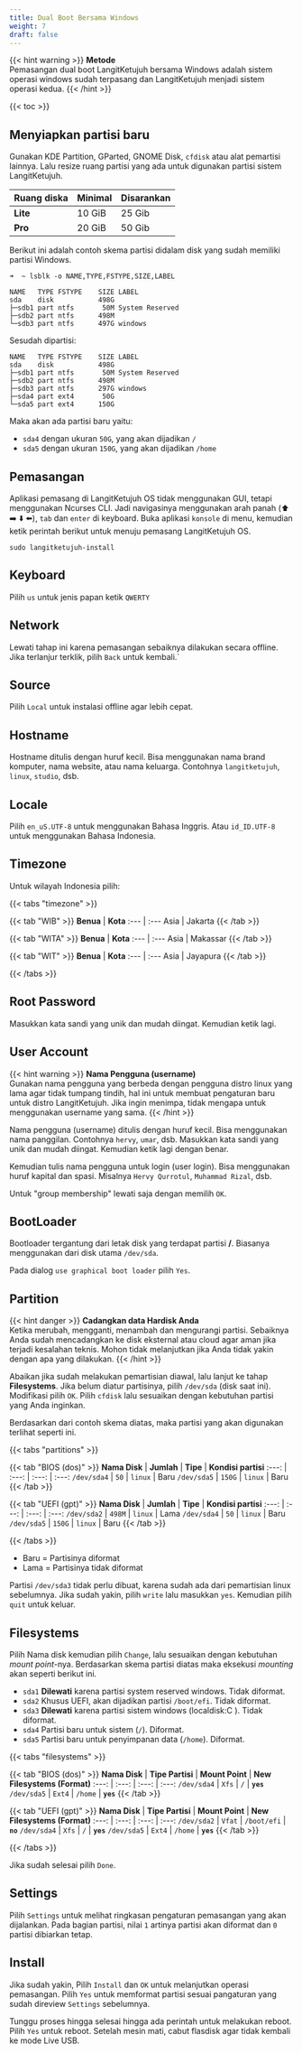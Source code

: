 ```yaml
---
title: Dual Boot Bersama Windows
weight: 7
draft: false
---
```


{{< hint warning >}}
**Metode**\
Pemasangan dual boot LangitKetujuh bersama Windows adalah sistem operasi windows sudah terpasang dan LangitKetujuh menjadi sistem operasi kedua.
{{< /hint >}}

{{< toc >}}

## Menyiapkan partisi baru

Gunakan KDE Partition, GParted, GNOME Disk, `cfdisk` atau alat pemartisi lainnya. Lalu resize ruang partisi yang ada untuk digunakan partisi sistem LangitKetujuh.

**Ruang diska**   | **Minimal**         | **Disarankan**
:---              | :---                | :---
**Lite**          | 10 GiB              | 25 Gib
**Pro**           | 20 GiB              | 50 Gib

Berikut ini adalah contoh skema partisi didalam disk yang sudah memiliki partisi Windows.

```
➜  ~ lsblk -o NAME,TYPE,FSTYPE,SIZE,LABEL

NAME   TYPE FSTYPE    SIZE LABEL
sda    disk           498G                 
├─sdb1 part ntfs       50M System Reserved 
├─sdb2 part ntfs      498M 
└─sdb3 part ntfs      497G windows
```

Sesudah dipartisi:

```
NAME   TYPE FSTYPE    SIZE LABEL
sda    disk           498G
├─sdb1 part ntfs       50M System Reserved
├─sdb2 part ntfs      498M 
├─sdb3 part ntfs      297G windows
├─sda4 part ext4       50G
└─sda5 part ext4      150G
```

Maka akan ada partisi baru yaitu:

* `sda4` dengan ukuran `50G`, yang akan dijadikan `/`
* `sda5` dengan ukuran `150G`, yang akan dijadikan `/home`

## Pemasangan

Aplikasi pemasang di LangitKetujuh OS tidak menggunakan GUI, tetapi menggunakan Ncurses CLI. Jadi navigasinya menggunakan arah panah (⬆️ ➡️ ⬇️ ⬅️), `tab` dan `enter` di keyboard.
Buka aplikasi `konsole` di menu, kemudian ketik perintah berikut untuk menuju pemasang LangitKetujuh OS.

```shell
sudo langitketujuh-install
```

## Keyboard

Pilih `us` untuk jenis papan ketik `QWERTY`

## Network

Lewati tahap ini karena pemasangan sebaiknya dilakukan secara offline. Jika terlanjur terklik, pilih `Back` untuk kembali.`

## Source

Pilih `Local` untuk instalasi offline agar lebih cepat.

## Hostname

Hostname ditulis dengan huruf kecil. Bisa menggunakan nama brand komputer, nama website, atau nama keluarga. Contohnya `langitketujuh`, `linux`, `studio`, dsb.

## Locale

Pilih `en_uS.UTF-8` untuk menggunakan Bahasa Inggris. Atau `id_ID.UTF-8` untuk menggunakan Bahasa Indonesia.

## Timezone

Untuk wilayah Indonesia pilih:

{{< tabs "timezone" >}}

{{< tab "WIB" >}}
**Benua** | **Kota**
:--- | :---
Asia | Jakarta
{{< /tab >}}

{{< tab "WITA" >}}
**Benua** | **Kota**
:--- | :---
Asia | Makassar
{{< /tab >}}

{{< tab "WIT" >}}
**Benua** | **Kota**
:--- | :---
Asia | Jayapura
{{< /tab >}}

{{< /tabs >}}

## Root Password

Masukkan kata sandi yang unik dan mudah diingat. Kemudian ketik lagi.

## User Account
{{< hint warning >}}
**Nama Pengguna (username)**\
Gunakan nama pengguna yang berbeda dengan pengguna distro linux yang lama agar tidak tumpang tindih, hal ini untuk membuat pengaturan baru untuk distro LangitKetujuh. Jika ingin menimpa, tidak mengapa untuk menggunakan username yang sama.
{{< /hint >}}

Nama pengguna (username) ditulis dengan huruf kecil. Bisa menggunakan nama panggilan. Contohnya `hervy`, `umar`, dsb.
Masukkan kata sandi yang unik dan mudah diingat. Kemudian ketik lagi dengan benar.

Kemudian tulis nama pengguna untuk login (user login). Bisa menggunakan huruf kapital dan spasi. Misalnya `Hervy Qurrotul`, `Muhammad Rizal`, dsb.

Untuk "group membership" lewati saja dengan memilih `OK`.

## BootLoader

Bootloader tergantung dari letak disk yang terdapat partisi **/**. Biasanya menggunakan dari disk utama `/dev/sda`.

Pada dialog `use graphical boot loader` pilih `Yes`.

## Partition

{{< hint danger >}}
**Cadangkan data Hardisk Anda**\
Ketika merubah, mengganti, menambah dan mengurangi partisi. Sebaiknya Anda sudah mencadangkan ke disk eksternal atau cloud agar aman jika terjadi kesalahan teknis. Mohon tidak melanjutkan jika Anda tidak yakin dengan apa yang dilakukan.
{{< /hint >}}

Abaikan jika sudah melakukan pemartisian diawal, lalu lanjut ke tahap **Filesystems**. Jika belum diatur partisinya, pilih `/dev/sda` (disk saat ini). Modifikasi pilih `OK`. Pilih `cfdisk` lalu sesuaikan dengan kebutuhan partisi yang Anda inginkan. 

Berdasarkan dari contoh skema diatas, maka partisi yang akan digunakan terlihat seperti ini.

{{< tabs "partitions" >}}

{{< tab "BIOS (dos)" >}}
**Nama Disk** | **Jumlah**  | **Tipe** | **Kondisi partisi**
:---:         | :---:       | :---:    | :---:
`/dev/sda4`   | `50`        | `linux`  | Baru
`/dev/sda5`   | `150G`      | `linux`  | Baru
{{< /tab >}}

{{< tab "UEFI (gpt)" >}}
**Nama Disk** | **Jumlah**  | **Tipe** | **Kondisi partisi**
:---:         | :---:       | :---:    | :---:
`/dev/sda2`   | `498M`      | `linux`  | Lama
`/dev/sda4`   | `50`        | `linux`  | Baru
`/dev/sda5`   | `150G`      | `linux`  | Baru
{{< /tab >}}

{{< /tabs >}}

* Baru = Partisinya diformat
* Lama = Partisinya tidak diformat

Partisi `/dev/sda3` tidak perlu dibuat, karena sudah ada dari pemartisian linux sebelumnya. Jika sudah yakin, pilih `write` lalu masukkan `yes`. Kemudian pilih `quit` untuk keluar.

## Filesystems

Pilih Nama disk kemudian pilih `Change`, lalu sesuaikan dengan kebutuhan _mount point_-nya. Berdasarkan skema partisi diatas maka eksekusi _mounting_ akan seperti berikut ini.

- `sda1` **Dilewati** karena partisi system reserved windows. Tidak diformat.
- `sda2` Khusus UEFI, akan dijadikan partisi `/boot/efi`. Tidak diformat.
- `sda3` **Dilewati** karena partisi sistem windows (localdisk:C ). Tidak diformat.
- `sda4` Partisi baru untuk sistem (`/`). Diformat.
- `sda5` Partisi baru untuk penyimpanan data (`/home`). Diformat.

{{< tabs "filesystems" >}}

{{< tab "BIOS (dos)" >}}
**Nama Disk**   | **Tipe Partisi**  | **Mount Point**   | **New Filesystems (Format)**
:---:           | :---:             | :---:             | :---:
`/dev/sda4`     | `Xfs`             | `/`               | **`yes`**
`/dev/sda5`     | `Ext4`            | `/home`           | **`yes`**
{{< /tab >}}

{{< tab "UEFI (gpt)" >}}
**Nama Disk**   | **Tipe Partisi**  | **Mount Point**   | **New Filesystems (Format)**
:---:           | :---:             | :---:             | :---:
`/dev/sda2`     | `Vfat`            | `/boot/efi`       | **`no`**
`/dev/sda4`     | `Xfs`             | `/`               | **`yes`**
`/dev/sda5`     | `Ext4`            | `/home`           | **`yes`**
{{< /tab >}}

{{< /tabs >}}

Jika sudah selesai pilih `Done`.

## Settings

Pilih `Settings` untuk melihat ringkasan pengaturan pemasangan yang akan dijalankan. Pada bagian partisi, nilai `1` artinya partisi akan diformat dan `0` partisi dibiarkan tetap.

## Install

Jika sudah yakin, Pilih `Install` dan `OK` untuk melanjutkan operasi pemasangan. Pilih `Yes` untuk memformat partisi sesuai pangaturan yang sudah direview `Settings` sebelumnya.

Tunggu proses hingga selesai hingga ada perintah untuk melakukan reboot. Pilih `Yes` untuk reboot. Setelah mesin mati, cabut flasdisk agar tidak kembali ke mode Live USB.
